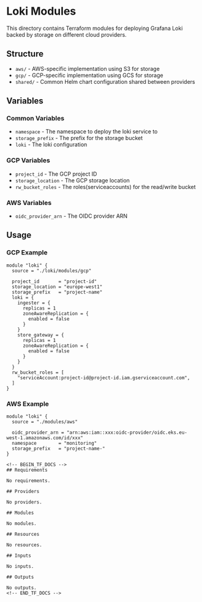 # Loki Modules

This directory contains Terraform modules for deploying Grafana Loki backed by storage on different cloud providers.

## Structure

- `aws/` - AWS-specific implementation using S3 for storage
- `gcp/` - GCP-specific implementation using GCS for storage  
- `shared/` - Common Helm chart configuration shared between providers

## Variables

### Common Variables

- `namespace` - The namespace to deploy the loki service to
- `storage_prefix` - The prefix for the storage bucket
- `loki` - The loki configuration

### GCP Variables

- `project_id` - The GCP project ID
- `storage_location` - The GCP storage location
- `rw_bucket_roles` - The roles(serviceaccounts) for the read/write bucket

### AWS Variables

- `oidc_provider_arn` - The OIDC provider ARN

## Usage

### GCP Example

```hcl
module "loki" {
  source = "./loki/modules/gcp"

  project_id       = "project-id"
  storage_location = "europe-west1"
  storage_prefix   = "project-name"
  loki = {
    ingester = {
      replicas = 1
      zoneAwareReplication = {
        enabled = false
      }
    }
    store_gateway = {
      replicas = 1
      zoneAwareReplication = {
        enabled = false
      }
    }
  }
  rw_bucket_roles = [
    "serviceAccount:project-id@project-id.iam.gserviceaccount.com",
  ]
}
```

### AWS Example

```hcl
module "loki" {
  source = "./modules/aws"

  oidc_provider_arn = "arn:aws:iam::xxx:oidc-provider/oidc.eks.eu-west-1.amazonaws.com/id/xxx"  
  namespace        = "monitoring"
  storage_prefix   = "project-name-"
}

<!-- BEGIN_TF_DOCS -->
## Requirements

No requirements.

## Providers

No providers.

## Modules

No modules.

## Resources

No resources.

## Inputs

No inputs.

## Outputs

No outputs.
<!-- END_TF_DOCS -->
